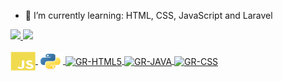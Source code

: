 - 🌱 I’m currently learning: HTML, CSS, JavaScript and Laravel
<div>
  <a href="https://github.com/GabrielRiomar">
  <img height="180em" src="https://github-readme-stats.vercel.app/api?username=GabrielRiomar&show_icons=true&theme=react&include_all_commits=true&count_private=true"/>
  <img height="180em" src="https://github-readme-stats.vercel.app/api/top-langs/?username=GabrielRiomar&layout=compact&langs_count=4&theme=react"/>
</div>
  <div style="display: inline_block"><br>
  <img align="center" alt="GR-Js" height="30" width="40" src="https://raw.githubusercontent.com/devicons/devicon/master/icons/javascript/javascript-plain.svg">
  <img align="center" alt="GR-Python" height="30" width="40" src="https://raw.githubusercontent.com/devicons/devicon/master/icons/python/python-original.svg">
  <img align="center" alt="GR-HTML5" height="30" width="40" src="https://cdn.jsdelivr.net/gh/devicons/devicon/icons/html5/html5-original.svg">
  <img align="center" alt="GR-JAVA" height="30" width="40" src="https://cdn.jsdelivr.net/gh/devicons/devicon/icons/java/java-original.svg">
  <img align="center" alt="GR-CSS" height="30" width="40" src="https://cdn.jsdelivr.net/gh/devicons/devicon/icons/css3/css3-plain-wordmark.svg"> 
</div> 
